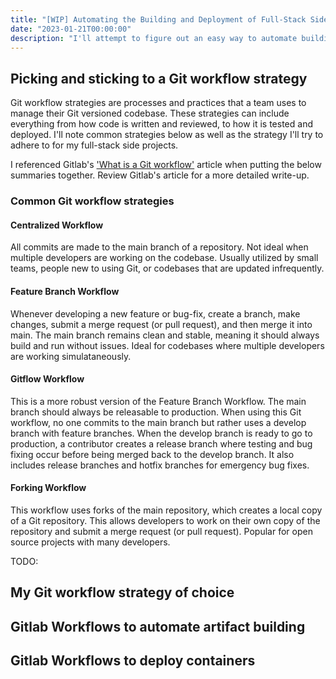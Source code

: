 ```yaml
---
title: "[WIP] Automating the Building and Deployment of Full-Stack Side Projects for Dummies"
date: "2023-01-21T00:00:00"
description: "I'll attempt to figure out an easy way to automate building and deploying frontend and backend artifacts for my side projects without. I'll try to avoid making too many assumptions about knowledge of various different technical aspects to hopefully make this guide useful for those new to full-stack software development.  Maybe solving this personal pain point of mine and creating a cloneable template I can use to kickstart new projects will motivate me to push more frequently."
---
```


## Picking and sticking to a Git workflow strategy

Git workflow strategies are processes and practices that a team uses to manage their Git versioned codebase. These strategies can include everything from how code is written and reviewed, to how it is tested and deployed. I'll note common strategies below as well as the strategy I'll try to adhere to for my full-stack side projects.

I referenced Gitlab's ['What is a Git workflow'](https://about.gitlab.com/topics/version-control/what-is-git-workflow/#:~:text=A%20centralized%20Git%20workflow%20enables,without%20using%20any%20other%20branch.) article when putting the below summaries together. Review Gitlab's article for a more detailed write-up.

### Common Git workflow strategies

#### Centralized Workflow

All commits are made to the main branch of a repository. Not ideal when multiple developers are working on the codebase. Usually utilized by small teams, people new to using Git, or codebases that are updated infrequently.

#### Feature Branch Workflow

Whenever developing a new feature or bug-fix, create a branch, make changes, submit a merge request (or pull request), and then merge it into main. The main branch remains clean and stable, meaning it should always build and run without issues. Ideal for codebases where multiple developers are working simulataneously.

#### Gitflow Workflow

This is a more robust version of the Feature Branch Workflow. The main branch should always be releasable to production. When using this Git workflow, no one commits to the main branch but rather uses a develop branch with feature branches. When the develop branch is ready to go to production, a contributor creates a release branch where testing and bug fixing occur before being merged back to the develop branch. It also includes release branches and hotfix branches for emergency bug fixes.

#### Forking Workflow

This workflow uses forks of the main repository, which creates a local copy of a Git repository. This allows developers to work on their own copy of the repository and submit a merge request (or pull request). Popular for open source projects with many developers.

TODO:

## My Git workflow strategy of choice

## Gitlab Workflows to automate artifact building

## Gitlab Workflows to deploy containers
